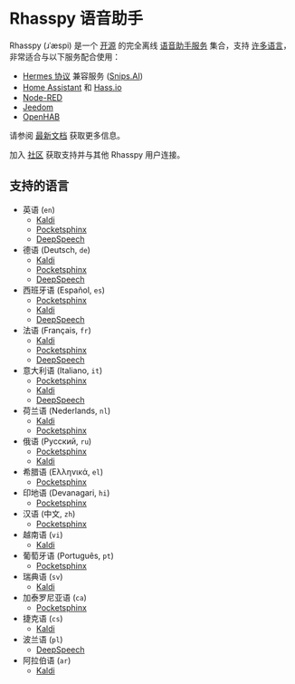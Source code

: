 Rhasspy 语音助手
=============================

Rhasspy (ɹˈæspi) 是一个 [开源](https://github.com/rhasspy) 的完全离线 [语音助手服务](https://github.com/rhasspy/rhasspy/#services) 集合，支持 [许多语言](https://github.com/rhasspy/rhasspy/#supported-languages)，非常适合与以下服务配合使用：

* [Hermes 协议](https://docs.snips.ai/reference/hermes) 兼容服务 ([Snips.AI](https://snips.ai/))
* [Home Assistant](https://www.home-assistant.io/) 和 [Hass.io](https://www.home-assistant.io/hassio/)
* [Node-RED](https://nodered.org)
* [Jeedom](https://www.jeedom.com)
* [OpenHAB](https://www.openhab.org)

请参阅 [最新文档](https://rhasspy.readthedocs.io) 获取更多信息。

加入 [社区](https://community.rhasspy.org) 获取支持并与其他 Rhasspy 用户连接。

## 支持的语言

* 英语 (`en`)
    * [Kaldi](https://github.com/synesthesiam/en-us_kaldi-zamia)
    * [Pocketsphinx](https://github.com/synesthesiam/en-us_pocketsphinx-cmu)
    * [DeepSpeech](https://github.com/synesthesiam/en-us_deepspeech-mozilla)
* 德语 (Deutsch, `de`)
    * [Kaldi](https://github.com/synesthesiam/de_kaldi-zamia)
    * [Pocketsphinx](https://github.com/synesthesiam/de_pocketsphinx-cmu)
    * [DeepSpeech](https://github.com/synesthesiam/de_deepspeech-aashishag)
* 西班牙语 (Español, `es`)
    * [Pocketsphinx](https://github.com/synesthesiam/es_pocketsphinx-cmu)
    * [Kaldi](https://github.com/rhasspy/es_kaldi-rhasspy)
    * [DeepSpeech](https://github.com/rhasspy/es_deepspeech-jaco)
* 法语 (Français, `fr`)
    * [Kaldi](https://github.com/synesthesiam/fr_kaldi-guyot)
    * [Pocketsphinx](https://github.com/synesthesiam/fr_pocketsphinx-cmu)
    * [DeepSpeech](https://github.com/rhasspy/fr_deepspeech-jaco)
* 意大利语 (Italiano, `it`)
    * [Pocketsphinx](https://github.com/synesthesiam/it_pocketsphinx-cmu)
    * [Kaldi](https://github.com/rhasspy/it_kaldi-rhasspy)
    * [DeepSpeech](https://github.com/rhasspy/it_deepspeech-jaco)
* 荷兰语 (Nederlands, `nl`)
    * [Kaldi](https://github.com/synesthesiam/nl_kaldi-cgn)
    * [Pocketsphinx](https://github.com/synesthesiam/nl_pocketsphinx-cmu)
* 俄语 (Русский, `ru`)
    * [Pocketsphinx](https://github.com/synesthesiam/ru_pocketsphinx-cmu)
    * [Kaldi](https://github.com/rhasspy/ru_kaldi-rhasspy)
* 希腊语 (Ελληνικά, `el`)
    * [Pocketsphinx](https://github.com/synesthesiam/el-gr_pocketsphinx-cmu)
* 印地语 (Devanagari, `hi`)
    * [Pocketsphinx](https://github.com/synesthesiam/hi_pocketsphinx-cmu)
* 汉语 (中文, `zh`)
    * [Pocketsphinx](https://github.com/synesthesiam/zh-cn_pocketsphinx-cmu)
* 越南语 (`vi`)
    * [Kaldi](https://github.com/synesthesiam/vi_kaldi-montreal)
* 葡萄牙语 (Português, `pt`)
    * [Pocketsphinx](https://github.com/synesthesiam/pt-br_pocketsphinx-cmu)
* 瑞典语 (`sv`)
    * [Kaldi](https://github.com/rhasspy/sv_kaldi-rhasspy)
* 加泰罗尼亚语 (`ca`)
    * [Pocketsphinx](https://github.com/synesthesiam/ca-es_pocketsphinx-cmu)
* 捷克语 (`cs`)
    * [Kaldi](https://github.com/rhasspy/cs_kaldi-rhasspy)
* 波兰语 (`pl`)
    * [DeepSpeech](https://github.com/rhasspy/pl_deepspeech-jaco)
* 阿拉伯语 (`ar`)
    * [Kaldi](https://github.com/rhasspy/ar_kaldi-rhasspy)